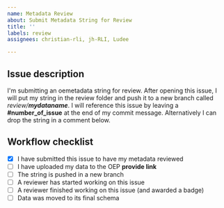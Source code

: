 ```yaml
---
name: Metadata Review
about: Submit Metadata String for Review
title: ''
labels: review
assignees: christian-rli, jh-RLI, Ludee

---
```


## Issue description

I'm submitting an oemetadata string for review. After opening this issue, I will put my string in the review folder and push it to a new branch called *review/**mydataname***. I will reference this issue by leaving a **#number_of_issue** at the end of my commit message. Alternatively I can drop the string in a comment below.

## Workflow checklist

- [x] I have submitted this issue to have my metadata reviewed
- [ ] I have uploaded my data to the OEP **provide link**
- [ ] The string is pushed in a new branch
- [ ] A reviewer has started working on this issue
- [ ] A reviewer finished working on this issue (and awarded a badge)
- [ ] Data was moved to its final schema
